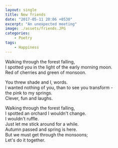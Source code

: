 ```yaml
---
layout: single
title: New friends
date: "2017-05-11 20:06 +0530"
excerpt: "An unexpected meeting"
image: ./assets/friends.JPG
categories:
    - Poetry
tags:
    - Happiness
---
```


Walking through the forest falling,  
I spotted you in the light of the early morning moon.  
Red of cherries and green of monsoon.

You threw shade and I, words.  
I wanted nothing of you, than to see you transform -  
the pink to my springs.  
Clever, fun and laughs.

Walking through the forest falling,  
I spotted an orchard I wouldn't change.  
I wouldn't ruffle.  
Just let me stick around for a while.  
Autumn passed and spring is here.  
But we must get through the monsoons;  
Let's do it together.
